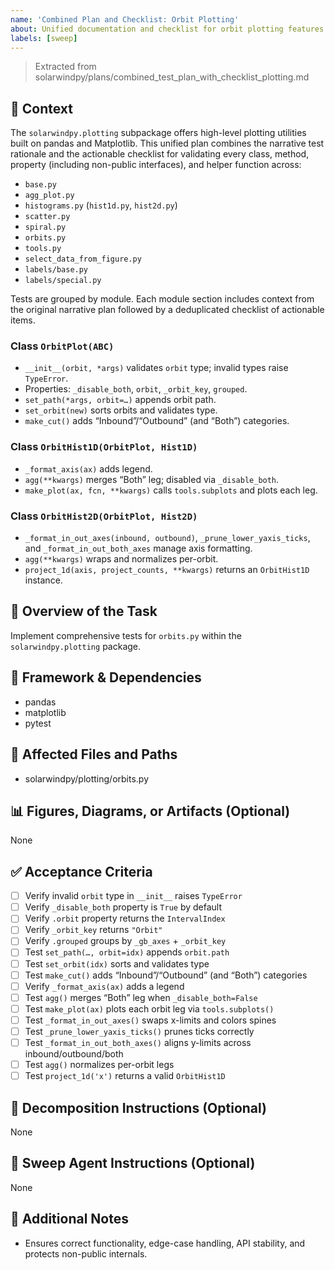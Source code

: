 ```yaml
---
name: 'Combined Plan and Checklist: Orbit Plotting'
about: Unified documentation and checklist for orbit plotting features.
labels: [sweep]
---
```


> Extracted from solarwindpy/plans/combined_test_plan_with_checklist_plotting.md

## 🧠 Context

The `solarwindpy.plotting` subpackage offers high-level plotting utilities built on pandas
and Matplotlib. This unified plan combines the narrative test rationale and the
actionable checklist for validating every class, method, property (including non-public
interfaces), and helper function across:

- `base.py`
- `agg_plot.py`
- `histograms.py` (`hist1d.py`, `hist2d.py`)
- `scatter.py`
- `spiral.py`
- `orbits.py`
- `tools.py`
- `select_data_from_figure.py`
- `labels/base.py`
- `labels/special.py`

Tests are grouped by module. Each module section includes context from the original
narrative plan followed by a deduplicated checklist of actionable items.

### Class `OrbitPlot(ABC)`

- `__init__(orbit, *args)` validates `orbit` type; invalid types raise
  `TypeError`.
- Properties: `_disable_both`, `orbit`, `_orbit_key`, `grouped`.
- `set_path(*args, orbit=…)` appends orbit path.
- `set_orbit(new)` sorts orbits and validates type.
- `make_cut()` adds “Inbound”/“Outbound” (and “Both”) categories.

### Class `OrbitHist1D(OrbitPlot, Hist1D)`

- `_format_axis(ax)` adds legend.
- `agg(**kwargs)` merges “Both” leg; disabled via `_disable_both`.
- `make_plot(ax, fcn, **kwargs)` calls `tools.subplots` and plots each leg.

### Class `OrbitHist2D(OrbitPlot, Hist2D)`

- `_format_in_out_axes(inbound, outbound)`, `_prune_lower_yaxis_ticks`, and
  `_format_in_out_both_axes` manage axis formatting.
- `agg(**kwargs)` wraps and normalizes per-orbit.
- `project_1d(axis, project_counts, **kwargs)` returns an `OrbitHist1D`
  instance.

## 🎯 Overview of the Task

Implement comprehensive tests for `orbits.py` within the `solarwindpy.plotting` package.

## 🔧 Framework & Dependencies

- pandas
- matplotlib
- pytest

## 📂 Affected Files and Paths

- solarwindpy/plotting/orbits.py

## 📊 Figures, Diagrams, or Artifacts (Optional)

None

## ✅ Acceptance Criteria

- [ ] Verify invalid `orbit` type in `__init__` raises `TypeError`
- [ ] Verify `_disable_both` property is `True` by default
- [ ] Verify `.orbit` property returns the `IntervalIndex`
- [ ] Verify `_orbit_key` returns `"Orbit"`
- [ ] Verify `.grouped` groups by `_gb_axes` + `_orbit_key`
- [ ] Test `set_path(…, orbit=idx)` appends `orbit.path`
- [ ] Test `set_orbit(idx)` sorts and validates type
- [ ] Test `make_cut()` adds “Inbound”/“Outbound” (and “Both”) categories
- [ ] Verify `_format_axis(ax)` adds a legend
- [ ] Test `agg()` merges “Both” leg when `_disable_both=False`
- [ ] Test `make_plot(ax)` plots each orbit leg via `tools.subplots()`
- [ ] Test `_format_in_out_axes()` swaps x-limits and colors spines
- [ ] Test `_prune_lower_yaxis_ticks()` prunes ticks correctly
- [ ] Test `_format_in_out_both_axes()` aligns y-limits across
  inbound/outbound/both
- [ ] Test `agg()` normalizes per-orbit legs
- [ ] Test `project_1d('x')` returns a valid `OrbitHist1D`

## 🧩 Decomposition Instructions (Optional)

None

## 🤖 Sweep Agent Instructions (Optional)

None

## 💬 Additional Notes

- Ensures correct functionality, edge-case handling, API stability, and protects
  non-public internals.
